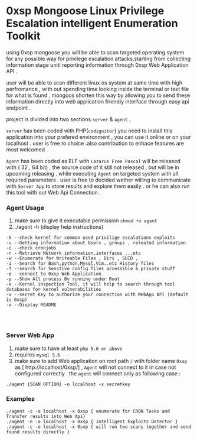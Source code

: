 

# 0xsp Mongoose Linux Privilege Escalation intelligent Enumeration Toolkit

using 0xsp mongoose you will be able to scan targeted operating system for any possible way for privilege escalation attacks,starting from 
collecting information stage unitl reporting information through 0xsp Web Application API . 

user will be able to scan different linux os system at same time with high perfromance , with out spending time looking inside the terminal or text file for what is found , mongoos shorten this way by allowing you to send these information directly into web application friendly interface through easy api endpoint . 

project is divided into two sections `server` & `agent` . 

`server` has been coded with PHP(`codignitor`) you need to install this application into your prefered environment , you can use it online or on your localhost . user is free to choice .also contribution to enhace features are most welcomed .

`Agent` has been coded as ELF with `Lazarus Free Pascal` will be released with ( 32 , 64 bit) , the source code of it still not released , but will be in upcoming releasing .
while executing `Agent` on targeted system with all required parameters . user is free to decided wether willing to communicate with `Server App` to store results and explore them easily . or he can also run this tool with out Web Api Connection . 



### Agent Usage 

1. make sure to give it executable permission `chmod +x agent`
2. ./agent -h (display help instructions) 

```
-k --check kernel for common used privilige escalations exploits 
-u --Getting information about Users , groups , releated information 
-c --check cronjobs 
-n --Retrieve Network information,interfaces ...etc
-w --Enumerate for Writeable Files , Dirs , SUID , 
-i --Search for Bash,python,Mysql,Vim..etc History files
-f --search for Senstive config files accessible & private stuff 
-o --connect to 0xsp Web Application 
-p --Show All process By running under Root 
-e --Kernel inspection Tool, it will help to search through tool databases for kernel vulnerabilities 
-x --secret Key to authorize your connection with WebApp API (default is 0xsp) 
-a --Display README 




```

### Server Web App 

1. make sure to have at least `php 5.6 or above` 
2. requires  `mysql 5.6` 
3. make sure to add Web application on root path `/` with folder name  `0xsp` as  [ http://localhost/0xsp/]  , `Agent` will not connect to it in case not configured correctly . the `agent` will connect only as following case : 
```
./agent {SCAN OPTION} -o localhost -x secretkey
```


### Examples 

```
./agent -c -o localhost -x 0xsp { enumerate for CRON Tasks and Transfer results into Web Api} 
./agent -e -o localhost -x 0xsp { intelligent Exploits Detector }
./agent -c -e localhost -x 0sxp { will run two scans together and send found results directly }
```


